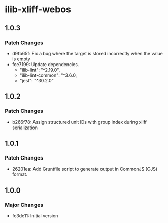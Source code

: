 # ilib-xliff-webos

## 1.0.3

### Patch Changes

- d9fb65f: Fix a bug where the target is stored incorrectly when the value is empty
- fce7199: Update dependencies.
  - "ilib-lint": "^2.19.0",
  - "ilib-lint-common": "^3.6.0,
  - "jest": "^30.2.0"

## 1.0.2

### Patch Changes

- b266f78: Assign structured unit IDs with group index during xliff serialization

## 1.0.1

### Patch Changes

- 26201ea: Add Gruntfile script to generate output in CommonJS (CJS) format.

## 1.0.0

### Major Changes

- fc3de11: Initial version
